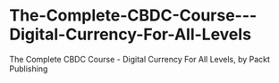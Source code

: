 # The-Complete-CBDC-Course---Digital-Currency-For-All-Levels
The Complete CBDC Course - Digital Currency For All Levels, by Packt Publishing
